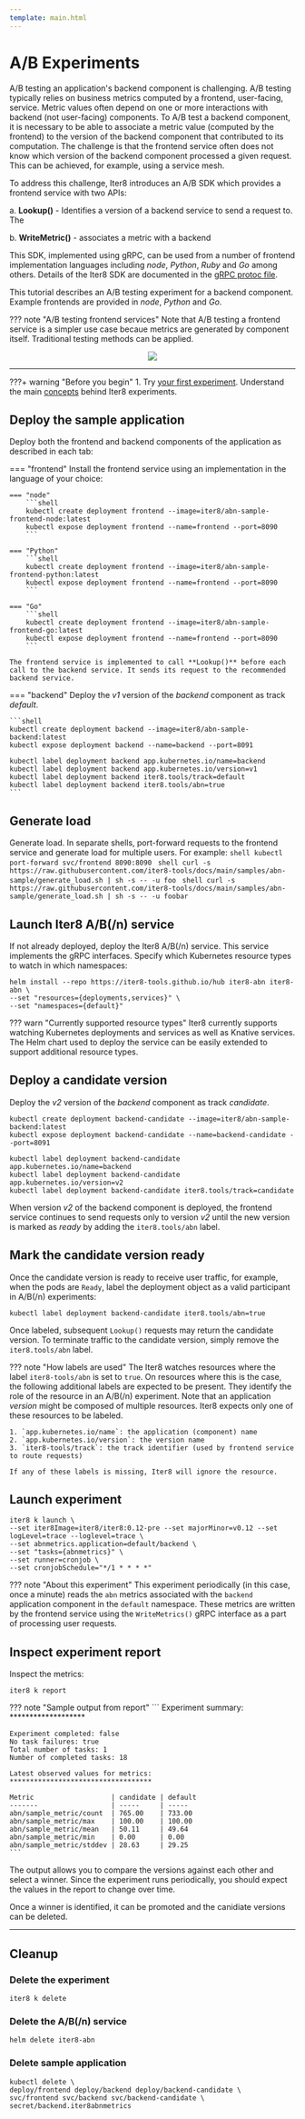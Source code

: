 ```yaml
---
template: main.html
---
```


# A/B Experiments

A/B testing an application's backend component is challenging.
A/B testing typically relies on business metrics computed by a frontend, user-facing, service.
Metric values often depend on one or more interactions with backend (not user-facing) components.
To A/B test a backend component, it is necessary to be able to associate a metric value (computed by the frontend) to the version of the backend component that contributed to its computation.
The challenge is that the frontend service often does not know which version of the backend component processed a given request.
This can be achieved, for example, using a service mesh.

To address this challenge, Iter8 introduces an A/B SDK which provides a frontend service with two APIs:

a. **Lookup()** - Identifies a version of a backend service to send a request to. The 

b. **WriteMetric()** - associates a metric with a backend

This SDK, implemented using gRPC, can be used from a number of frontend implementation languages including *node*, *Python*, *Ruby* and *Go* among others. Details of the Iter8 SDK are documented in the [gRPC protoc file](https://github.com/iter8-tools/iter8/blob/v0.11.16/abn/grpc/abn.proto).

This tutorial describes an A/B testing experiment for a backend component.
Example frontends are provided in *node*, *Python* and *Go*.

??? note "A/B testing frontend services"
    Note that A/B testing a frontend service is a simpler use case becaue metrics are generated by component itself. 
    Traditional testing methods can be applied.

<p align='center'>
<img alt-text="A/B(/n) experiment" src="../images/abn.png" />
</p>

***

???+ warning "Before you begin"
    1. Try [your first experiment](../../getting-started/your-first-experiment.md). Understand the main [concepts](../../getting-started/concepts.md) behind Iter8 experiments.
 
## Deploy the sample application

Deploy both the frontend and backend components of the application as described in each tab:

=== "frontend"
    Install the frontend service using an implementation in the language of your choice:

    === "node"
        ```shell
        kubectl create deployment frontend --image=iter8/abn-sample-frontend-node:latest
        kubectl expose deployment frontend --name=frontend --port=8090
        ```

    === "Python"
        ```shell
        kubectl create deployment frontend --image=iter8/abn-sample-frontend-python:latest
        kubectl expose deployment frontend --name=frontend --port=8090
        ```

    === "Go"
        ```shell
        kubectl create deployment frontend --image=iter8/abn-sample-frontend-go:latest
        kubectl expose deployment frontend --name=frontend --port=8090
        ```
    
    The frontend service is implemented to call **Lookup()** before each call to the backend service. It sends its request to the recommended backend service.

=== "backend"
    Deploy the *v1* version of the *backend* component as track *default*.

    ```shell
    kubectl create deployment backend --image=iter8/abn-sample-backend:latest
    kubectl expose deployment backend --name=backend --port=8091

    kubectl label deployment backend app.kubernetes.io/name=backend
    kubectl label deployment backend app.kubernetes.io/version=v1
    kubectl label deployment backend iter8.tools/track=default
    kubectl label deployment backend iter8.tools/abn=true
    ```
 
## Generate load
Generate load. In separate shells, port-forward requests to the frontend service and generate load for multiple users.  For example:
    ```shell
    kubectl port-forward svc/frontend 8090:8090
    ```
    ```shell
    curl -s https://raw.githubusercontent.com/iter8-tools/docs/main/samples/abn-sample/generate_load.sh | sh -s -- -u foo
    ```
    ```shell
    curl -s https://raw.githubusercontent.com/iter8-tools/docs/main/samples/abn-sample/generate_load.sh | sh -s -- -u foobar
    ```

## Launch Iter8 A/B(/n) service

If not already deployed, deploy the Iter8 A/B(/n) service. This service implements the gRPC interfaces. Specify which Kubernetes resource types to watch in which namespaces:

```shell
helm install --repo https://iter8-tools.github.io/hub iter8-abn iter8-abn \
--set "resources={deployments,services}" \
--set "namespaces={default}"
```

??? warn "Currently supported resource types"
    Iter8 currently supports watching Kubernetes deployments and services as well as Knative services.
    The Helm chart used to deploy the service can be easily extended to support additional resource types.

## Deploy a candidate version

Deploy the *v2* version of the *backend* component as track *candidate*.

```shell
kubectl create deployment backend-candidate --image=iter8/abn-sample-backend:latest
kubectl expose deployment backend-candidate --name=backend-candidate --port=8091

kubectl label deployment backend-candidate app.kubernetes.io/name=backend
kubectl label deployment backend-candidate app.kubernetes.io/version=v2
kubectl label deployment backend-candidate iter8.tools/track=candidate
```

When version *v2* of the backend component is deployed, the frontend service continues to send requests only to version *v2* until the new version is marked as *ready* by adding the `iter8.tools/abn` label.

## Mark the candidate version ready

Once the candidate version is ready to receive user traffic, for example, when the pods are `Ready`, label the deployment object as a valid participant in A/B(/n) experiments:

```shell
kubectl label deployment backend-candidate iter8.tools/abn=true
```

Once labeled, subsequent `Lookup()` requests may return the candidate version. 
To terminate traffic to the candidate version, simply remove the `iter8.tools/abn` label.

??? note "How labels are used"
    The Iter8 watches resources where the label `iter8-tools/abn` is set to `true`. On resources where this is the case, the following additional labels are expected to be present. They identify the role of the resource in an A/B(/n) experiment. Note that an application _version_ might be composed of multiple resources. Iter8 expects only one of these resources to be labeled.

    1. `app.kubernetes.io/name`: the application (component) name
    2. `app.kubernetes.io/version`: the version name
    3. `iter8-tools/track`: the track identifier (used by frontend service to route requests)

    If any of these labels is missing, Iter8 will ignore the resource.

## Launch experiment

```shell
iter8 k launch \
--set iter8Image=iter8/iter8:0.12-pre --set majorMinor=v0.12 --set logLevel=trace --loglevel=trace \
--set abnmetrics.application=default/backend \
--set "tasks={abnmetrics}" \
--set runner=cronjob \
--set cronjobSchedule="*/1 * * * *"
```

??? note "About this experiment"
    This experiment periodically (in this case, once a minute) reads the `abn` metrics associated with the `backend` application component in the `default` namespace. These metrics are written by the frontend service using the `WriteMetrics()` gRPC interface as a part of processing user requests.

## Inspect experiment report

Inspect the metrics:

```shell
iter8 k report
```

??? note "Sample output from report"
    ```
    Experiment summary:
    *******************

    Experiment completed: false
    No task failures: true
    Total number of tasks: 1
    Number of completed tasks: 18

    Latest observed values for metrics:
    ***********************************

    Metric                   | candidate | default
    -------                  | -----     | -----
    abn/sample_metric/count  | 765.00    | 733.00
    abn/sample_metric/max    | 100.00    | 100.00
    abn/sample_metric/mean   | 50.11     | 49.64
    abn/sample_metric/min    | 0.00      | 0.00
    abn/sample_metric/stddev | 28.63     | 29.25
    ```
The output allows you to compare the versions against each other and select a winner. Since the experiment runs periodically, you should expect the values in the report to change over time.

Once a winner is identified, it can be promoted and the canidiate versions can be deleted.

***

## Cleanup

### Delete the experiment

```shell
iter8 k delete
```

### Delete the A/B(/n) service

```shell
helm delete iter8-abn
```

### Delete sample application

```shell
kubectl delete \
deploy/frontend deploy/backend deploy/backend-candidate \
svc/frontend svc/backend svc/backend-candidate \
secret/backend.iter8abnmetrics
```
